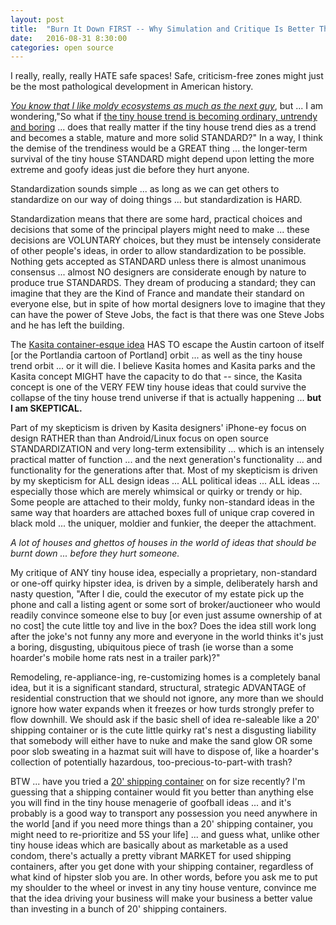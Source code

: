 ```yaml
---
layout: post
title:  "Burn It Down FIRST -- Why Simulation and Critique Is Better Than Building Stupid Shit"
date:   2016-08-31 8:30:00
categories: open source
---
```

I really, really, really HATE safe spaces! Safe, criticism-free zones might just be the most pathological development in American history.

[*You know that I like moldy ecosystems as much as the next guy*](http://markbruns.github.io/bioremediation,/antibiotics,/enzymes,/metagenomics,/soil/ecosystems/2016/08/24/White-Rot.html), but ... I am wondering,"So what if [the tiny house trend is becoming ordinary, untrendy and boring](https://www.kasita.com/is-the-tiny-house-trend-dead/) ... does that really matter if the tiny house trend dies as a trend and becomes a stable, mature and more solid STANDARD?" In a way, I think the demise of the trendiness would be a GREAT thing ... the longer-term survival of the tiny house STANDARD might depend upon letting the more extreme and goofy ideas just die before they hurt anyone.  

Standardization sounds simple ... as long as we can get others to standardize on our way of doing things ... but standardization is HARD.  

Standardization means that there are some hard, practical choices and decisions that some of the principal players might need to make ... these decisions are VOLUNTARY choices, but they must be intensely considerate of other people's ideas, in order to allow standardization to be possible.  Nothing gets accepted as STANDARD unless there is almost unanimous consensus ... almost NO designers are considerate enough by nature to produce true STANDARDS.  They dream of producing a standard; they can imagine that they are the Kind of France and mandate their standard on everyone else, but in spite of how mortal designers love to imagine that they can have the power of Steve Jobs, the fact is that there was one Steve Jobs and he has left the building.  

The [Kasita container-esque idea](https://www.kasita.com/#about) HAS TO escape the Austin cartoon of itself [or the Portlandia cartoon of Portland] orbit ... as well as the tiny house trend orbit ... or it will die. I believe Kasita homes and Kasita parks and the Kasita concept MIGHT have the capacity to do that -- since, the Kasita concept is one of the VERY FEW tiny house ideas that could survive the collapse of the tiny house trend universe if that is actually happening ... **but I am SKEPTICAL.**

Part of my skepticism is driven by Kasita designers' iPhone-ey focus on design RATHER than than Android/Linux focus on open source STANDARDIZATION and very long-term extensibility ... which is an intensely practical matter of function ... and the next generation's functionality ... and functionality for the generations after that.  Most of my skepticism is driven by my skepticism for ALL design ideas ... ALL political ideas ... ALL ideas ... especially those which are merely whimsical or quirky or trendy or hip.  Some people are attached to their moldy, funky non-standard ideas in the same way that hoarders are attached boxes full of unique crap covered in black mold ... the uniquer, moldier and funkier, the deeper the attachment.

*A lot of houses and ghettos of houses in the world of ideas that should be burnt down ... before they hurt someone.*

My critique of ANY tiny house idea, especially a proprietary, non-standard or one-off quirky hipster idea, is driven by a simple, deliberately harsh and nasty question, "After I die, could the executor of my estate pick up the phone and call a listing agent or some sort of broker/auctioneer who would readily convince someone else to buy [or even just assume ownership of at no cost] the cute little toy and live in the box? Does the idea still work long after the joke's not funny any more and everyone in the world thinks it's just a boring, disgusting, ubiquitous piece of trash (ie worse than a some hoarder's mobile home rats nest in a trailer park)?"  

Remodeling, re-appliance-ing, re-customizing homes is a completely banal idea, but it is a significant standard, structural, strategic ADVANTAGE of residential construction that we should not ignore, any more than we should ignore how water expands when it freezes or how turds strongly prefer to flow downhill.  We should ask if the basic shell of idea re-saleable like a 20' shipping container or is the cute little quirky rat's nest a disgusting liability that somebody will either have to nuke and make the sand glow OR some poor slob sweating in a hazmat suit will have to dispose of, like a hoarder's collection of potentially hazardous, too-precious-to-part-with trash?

BTW ... have you tried a [20' shipping container](http://www.ebay.com/bhp/20-ft-shipping-container) on for size recently?  I'm guessing that a shipping container would fit you better than anything else you will find in the tiny house menagerie of goofball ideas ... and it's probably is a good way to transport any possession you need anywhere in the world [and if you need more things than a 20' shipping container, you might need to re-prioritize and 5S your life] ... and guess what, unlike other tiny house ideas which are basically about as marketable as a used condom, there's actually a pretty vibrant MARKET for used shipping containers, after you get done with your shipping container, regardless of what kind of hipster slob you are.  In other words, before you ask me to put my shoulder to the wheel or invest in any tiny house venture, convince me that the idea driving your business will make your business a better value than investing in a bunch of 20' shipping containers.
